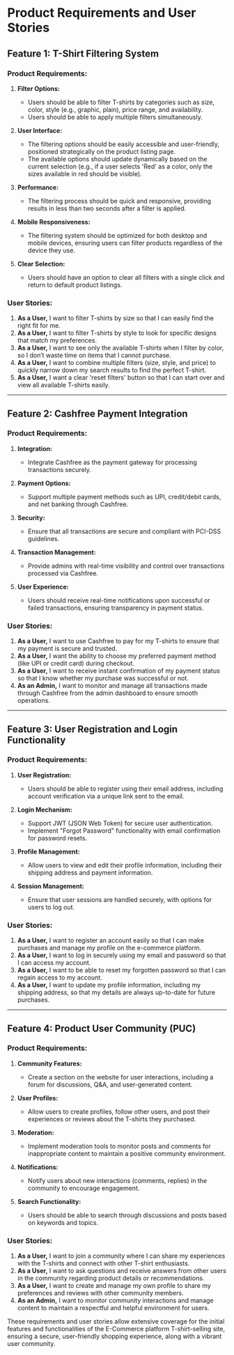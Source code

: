 # Product Requirements and User Stories

## Feature 1: T-Shirt Filtering System

### Product Requirements:
1. **Filter Options:**
   - Users should be able to filter T-shirts by categories such as size, color, style (e.g., graphic, plain), price range, and availability.
   - Users should be able to apply multiple filters simultaneously.

2. **User Interface:**
   - The filtering options should be easily accessible and user-friendly, positioned strategically on the product listing page.
   - The available options should update dynamically based on the current selection (e.g., if a user selects 'Red' as a color, only the sizes available in red should be visible).

3. **Performance:**
   - The filtering process should be quick and responsive, providing results in less than two seconds after a filter is applied.

4. **Mobile Responsiveness:**
   - The filtering system should be optimized for both desktop and mobile devices, ensuring users can filter products regardless of the device they use.

5. **Clear Selection:**
   - Users should have an option to clear all filters with a single click and return to default product listings.

### User Stories:
1. **As a User,** I want to filter T-shirts by size so that I can easily find the right fit for me.
2. **As a User,** I want to filter T-shirts by style to look for specific designs that match my preferences.
3. **As a User,** I want to see only the available T-shirts when I filter by color, so I don’t waste time on items that I cannot purchase.
4. **As a User,** I want to combine multiple filters (size, style, and price) to quickly narrow down my search results to find the perfect T-shirt.
5. **As a User,** I want a clear 'reset filters' button so that I can start over and view all available T-shirts easily.

---

## Feature 2: Cashfree Payment Integration

### Product Requirements:
1. **Integration:**
   - Integrate Cashfree as the payment gateway for processing transactions securely.
   
2. **Payment Options:**
   - Support multiple payment methods such as UPI, credit/debit cards, and net banking through Cashfree.
   
3. **Security:**
   - Ensure that all transactions are secure and compliant with PCI-DSS guidelines.

4. **Transaction Management:**
   - Provide admins with real-time visibility and control over transactions processed via Cashfree.
   
5. **User Experience:**
   - Users should receive real-time notifications upon successful or failed transactions, ensuring transparency in payment status.

### User Stories:
1. **As a User,** I want to use Cashfree to pay for my T-shirts to ensure that my payment is secure and trusted.
2. **As a User,** I want the ability to choose my preferred payment method (like UPI or credit card) during checkout.
3. **As a User,** I want to receive instant confirmation of my payment status so that I know whether my purchase was successful or not.
4. **As an Admin,** I want to monitor and manage all transactions made through Cashfree from the admin dashboard to ensure smooth operations.

---

## Feature 3: User Registration and Login Functionality

### Product Requirements:
1. **User Registration:**
   - Users should be able to register using their email address, including account verification via a unique link sent to the email.

2. **Login Mechanism:**
   - Support JWT (JSON Web Token) for secure user authentication.
   - Implement "Forgot Password" functionality with email confirmation for password resets.

3. **Profile Management:**
   - Allow users to view and edit their profile information, including their shipping address and payment information.

4. **Session Management:**
   - Ensure that user sessions are handled securely, with options for users to log out.

### User Stories:
1. **As a User,** I want to register an account easily so that I can make purchases and manage my profile on the e-commerce platform.
2. **As a User,** I want to log in securely using my email and password so that I can access my account.
3. **As a User,** I want to be able to reset my forgotten password so that I can regain access to my account.
4. **As a User,** I want to update my profile information, including my shipping address, so that my details are always up-to-date for future purchases.

---

## Feature 4: Product User Community (PUC)

### Product Requirements:
1. **Community Features:**
   - Create a section on the website for user interactions, including a forum for discussions, Q&A, and user-generated content.
   
2. **User Profiles:**
   - Allow users to create profiles, follow other users, and post their experiences or reviews about the T-shirts they purchased.

3. **Moderation:**
   - Implement moderation tools to monitor posts and comments for inappropriate content to maintain a positive community environment.

4. **Notifications:**
   - Notify users about new interactions (comments, replies) in the community to encourage engagement.

5. **Search Functionality:**
   - Users should be able to search through discussions and posts based on keywords and topics.

### User Stories:
1. **As a User,** I want to join a community where I can share my experiences with the T-shirts and connect with other T-shirt enthusiasts.
2. **As a User,** I want to ask questions and receive answers from other users in the community regarding product details or recommendations.
3. **As a User,** I want to create and manage my own profile to share my preferences and reviews with other community members.
4. **As an Admin,** I want to monitor community interactions and manage content to maintain a respectful and helpful environment for users. 

These requirements and user stories allow extensive coverage for the initial features and functionalities of the E-Commerce platform T-shirt-selling site, ensuring a secure, user-friendly shopping experience, along with a vibrant user community.